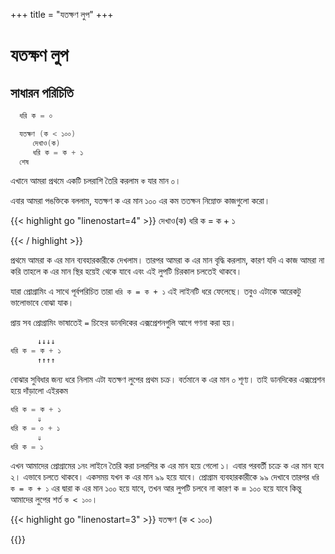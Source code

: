 +++
title = "যতক্ষণ লুপ"
+++

# যতক্ষণ লুপ

## সাধারন পরিচিতি

```go
  ধরি ক = ০

  যতক্ষণ (ক < ১০০)
     দেখাও(ক)
     ধরি ক = ক + ১
  শেষ
```

এখানে আমরা প্রথমে একটি চলরাশি তৈরি করলাম `ক` যার মান ০।

এবার আমরা পঙক্তিকে বললাম, যতক্ষণ ক এর মান ১০০ এর কম ততক্ষন নিম্নোক্ত কাজগুলো করো।

{{< highlight go "linenostart=4" >}}
   দেখাও(ক)
   ধরি ক = ক + ১

{{< / highlight >}}


প্রথমে আমরা ক এর মান ব্যবহারকারীকে দেখলাম। তারপর আমরা ক এর মান বৃদ্ধি করলাম, কারণ যদি এ কাজ আমরা না করি তাহলে ক এর মান স্থির হয়েই থেকে যাবে এবং এই লুপটি চিরকাল চলতেই থাকবে।

যারা প্রোগ্রামিং এ সাথে পূর্বপরিচিত তারা `ধরি ক = ক + ১` এই লাইনটি ধরে ফেলেছে। তবুও এটাকে আরেকটু ভালোভাবে বোঝা যাক।

প্রায় সব প্রোগ্রামিং ভাষাতেই `=` চিহ্নের ডানদিকের এক্সপ্রেশনগুলি আগে গণনা করা হয়।

```go
      ↓↓↓↓
ধরি ক = ক + ১
      ↑↑↑↑
```

বোঝার সুবিধার জন্য ধরে নিলাম এটা যতক্ষণ লুপের প্রথম চক্র। বর্তমানে ক এর মান ০ শূণ্য। তাই ডানদিকের এক্সপ্রেশন হয়ে দাঁড়ালো এইরকম

```go
ধরি ক = ক + ১
      ⇓
ধরি ক = ০ + ১
      ⇓
ধরি ক = ১
```

এখন আমাদের প্রোগ্রামের ১নং লাইনে তৈরি করা চলরশির ক এর মান হয়ে গেলো ১। এবার পরবর্তী চক্রে ক এর মান হবে ২। এভাবে চলতে থাকবে। একসময় যখন ক এর মান ৯৯ হয়ে যাবে। প্রোগ্রাম ব্যবহারকারীকে ৯৯ দেখাবে তারপর `ধরি ক = ক + ১` এর দ্বারা ক এর মান ১০০ হয়ে যাবে, তখন আর লুপটি চলবে না কারণ ক = ১০০ হয়ে যাবে কিন্তু আমাদের লুপের শর্ত `ক < ১০০`।

{{< highlight go "linenostart=3" >}}
যতক্ষণ (ক < ১০০)

{{</highlight>}}


